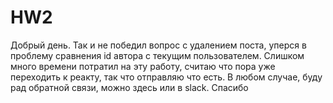 # HW2
Добрый день. Так и не победил вопрос с удалением поста, уперся в проблему сравнения id автора с текущим пользователем. Слишком много времени потратил на эту работу, считаю что пора уже переходить к реакту, так что отправляю что есть. В любом случае, буду рад обратной связи, можно здесь или в slack. Спасибо
